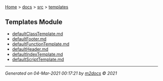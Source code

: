 [Home](../../index.md) > [docs](../../docs_index.md) > [src](../src_index.md) > [templates](templates_index.md)  

## Templates Module

- [defaultClassTemplate.md](defaultClassTemplate.md)
- [defaultFooter.md](defaultFooter.md)
- [defaultFunctionTemplate.md](defaultFunctionTemplate.md)
- [defaultHeader.md](defaultHeader.md)
- [defaultIndexTemplate.md](defaultIndexTemplate.md)
- [defaultScriptTemplate.md](defaultScriptTemplate.md)

***

*Generated on 04-Mar-2021 00:17:21 by [m2docs](https://github.com/crgnam-research/m2docs) © 2021*